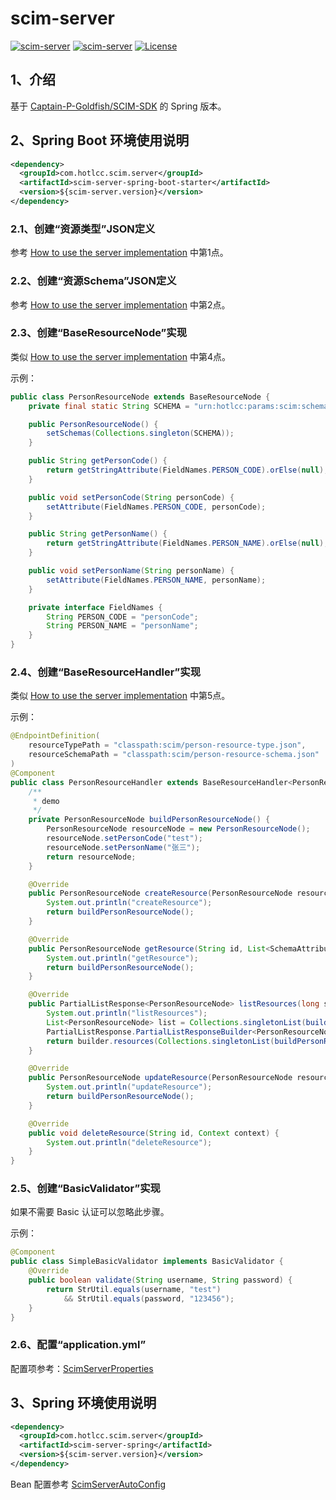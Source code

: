 # scim-server

[![scim-server](https://img.shields.io/badge/Github-scim--server-1f883d.svg)](https://github.com/hotlcc/scim-server)
[![scim-server](https://img.shields.io/badge/Gitee-scim--server-fe7300.svg)](https://gitee.com/hotlcc/scim-server)
[![License](https://img.shields.io/badge/License-BSD--3--Clause-blue.svg)](LICENSE)

## 1、介绍

基于 [Captain-P-Goldfish/SCIM-SDK](https://github.com/Captain-P-Goldfish/SCIM-SDK) 的 Spring 版本。

## 2、Spring Boot 环境使用说明

```xml
<dependency>
  <groupId>com.hotlcc.scim.server</groupId>
  <artifactId>scim-server-spring-boot-starter</artifactId>
  <version>${scim-server.version}</version>
</dependency>
```

### 2.1、创建“资源类型”JSON定义

参考 [How to use the server implementation](https://github.com/Captain-P-Goldfish/SCIM-SDK/wiki/How-to-use-the-server-implementation) 中第1点。

### 2.2、创建“资源Schema”JSON定义

参考 [How to use the server implementation](https://github.com/Captain-P-Goldfish/SCIM-SDK/wiki/How-to-use-the-server-implementation) 中第2点。

### 2.3、创建“BaseResourceNode”实现

类似 [How to use the server implementation](https://github.com/Captain-P-Goldfish/SCIM-SDK/wiki/How-to-use-the-server-implementation) 中第4点。

示例：

```java
public class PersonResourceNode extends BaseResourceNode {
    private final static String SCHEMA = "urn:hotlcc:params:scim:schemas:demo:2.0:Person";

    public PersonResourceNode() {
        setSchemas(Collections.singleton(SCHEMA));
    }

    public String getPersonCode() {
        return getStringAttribute(FieldNames.PERSON_CODE).orElse(null);
    }

    public void setPersonCode(String personCode) {
        setAttribute(FieldNames.PERSON_CODE, personCode);
    }

    public String getPersonName() {
        return getStringAttribute(FieldNames.PERSON_NAME).orElse(null);
    }

    public void setPersonName(String personName) {
        setAttribute(FieldNames.PERSON_NAME, personName);
    }

    private interface FieldNames {
        String PERSON_CODE = "personCode";
        String PERSON_NAME = "personName";
    }
}
```

### 2.4、创建“BaseResourceHandler”实现

类似 [How to use the server implementation](https://github.com/Captain-P-Goldfish/SCIM-SDK/wiki/How-to-use-the-server-implementation) 中第5点。

示例：

```java
@EndpointDefinition(
    resourceTypePath = "classpath:scim/person-resource-type.json",
    resourceSchemaPath = "classpath:scim/person-resource-schema.json"
)
@Component
public class PersonResourceHandler extends BaseResourceHandler<PersonResourceNode> {
    /**
     * demo
     */
    private PersonResourceNode buildPersonResourceNode() {
        PersonResourceNode resourceNode = new PersonResourceNode();
        resourceNode.setPersonCode("test");
        resourceNode.setPersonName("张三");
        return resourceNode;
    }

    @Override
    public PersonResourceNode createResource(PersonResourceNode resource, Context context) {
        System.out.println("createResource");
        return buildPersonResourceNode();
    }

    @Override
    public PersonResourceNode getResource(String id, List<SchemaAttribute> attributes, List<SchemaAttribute> excludedAttributes, Context context) {
        System.out.println("getResource");
        return buildPersonResourceNode();
    }

    @Override
    public PartialListResponse<PersonResourceNode> listResources(long startIndex, int count, FilterNode filter, SchemaAttribute sortBy, SortOrder sortOrder, List<SchemaAttribute> attributes, List<SchemaAttribute> excludedAttributes, Context context) {
        System.out.println("listResources");
        List<PersonResourceNode> list = Collections.singletonList(buildPersonResourceNode());
        PartialListResponse.PartialListResponseBuilder<PersonResourceNode> builder = PartialListResponse.builder();
        return builder.resources(Collections.singletonList(buildPersonResourceNode())).totalResults(1).build();
    }

    @Override
    public PersonResourceNode updateResource(PersonResourceNode resourceToUpdate, Context context) {
        System.out.println("updateResource");
        return buildPersonResourceNode();
    }

    @Override
    public void deleteResource(String id, Context context) {
        System.out.println("deleteResource");
    }
}
```

### 2.5、创建“BasicValidator”实现

如果不需要 Basic 认证可以忽略此步骤。

示例：

```java
@Component
public class SimpleBasicValidator implements BasicValidator {
    @Override
    public boolean validate(String username, String password) {
        return StrUtil.equals(username, "test")
            && StrUtil.equals(password, "123456");
    }
}
```

### 2.6、配置“application.yml”

配置项参考：[ScimServerProperties](scim-server-spring-boot-starter/src/main/java/com/hotlcc/scim/server/spring/boot/config/properties/ScimServerProperties.java)

## 3、Spring 环境使用说明

```xml
<dependency>
  <groupId>com.hotlcc.scim.server</groupId>
  <artifactId>scim-server-spring</artifactId>
  <version>${scim-server.version}</version>
</dependency>
```

Bean 配置参考 [ScimServerAutoConfig](scim-server-spring-boot-starter/src/main/java/com/hotlcc/scim/server/spring/boot/config/ScimServerAutoConfig.java)

